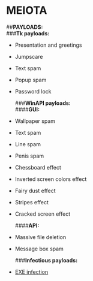 # MEIOTA  

##**PAYLOADS:**   
###**Tk payloads:**  
* Presentation and greetings  
* Jumpscare  
* Text spam  
* Popup spam  
* Password lock  
  
  ###**WinAPI payloads:**  
  ####**GUI:**  
* Wallpaper spam  
* Text spam  
* Line spam  
* Penis spam  
* Chessboard effect  
* Inverted screen colors effect  
* Fairy dust effect  
* Stripes effect  
* Cracked screen effect  
  
  ####**API:**  
* Massive file deletion    
* Message box spam  
  
  ###**Infectious payloads:**  
* [EXE infection](https://youtu.be/yrcCt8f67a0)  


